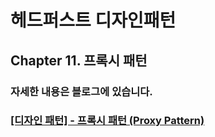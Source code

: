 # 헤드퍼스트 디자인패턴
## Chapter 11. 프록시 패턴

### 자세한 내용은 블로그에 있습니다.
### [[디자인 패턴] - 프록시 패턴 (Proxy Pattern)](https://nahwasa.com)
